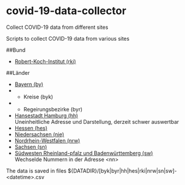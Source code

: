 # covid-19-data-collector
Collect COVID-19 data from different sites

Scripts to collect COVID-19 data from various sites

##Bund
* [Robert-Koch-Institut (rki)](https://www.rki.de/DE/Content/InfAZ/N/Neuartiges_Coronavirus/Fallzahlen.html)

##Länder
* [Bayern (by)](https://www.lgl.bayern.de/gesundheit/infektionsschutz/infektionskrankheiten_a_z/coronavirus/karte_coronavirus/index.htm) 
* * Kreise (byk)
* * Regeirungsbezirke (byr)
* [Hansestadt Hamburg (hh)](https://www.hamburg.de/coronavirus)
  <br />Uneinheitliche Adresse und Darstellung, derzeit schwer auswertbar
* [Hessen (hes)](https://www.mags.nrw/coronavirus-fallzahlen-nrw)
* [Niedersachsen (nie)](https://www.niedersachsen.de/Coronavirus)
* [Nordrhein-Westfalen (nrw)](https://www.mags.nrw/coronavirus-fallzahlen-nrw)
* [Sachsen (sn)](https://www.sms.sachsen.de/coronavirus.html)
* [Südwesten Rheinland-pfalz und Badenwürttemberg (sw)](https://datawrapper.dwcdn.net/YU9ZN/29/)<br />Wechselde Nummern in der Adresse &lt;nn&gt;

The data is saved in files ${DATADIR}/[byk|byr|hh|hes|rki|nrw|sn|sw]-\<datetime\>.csv
